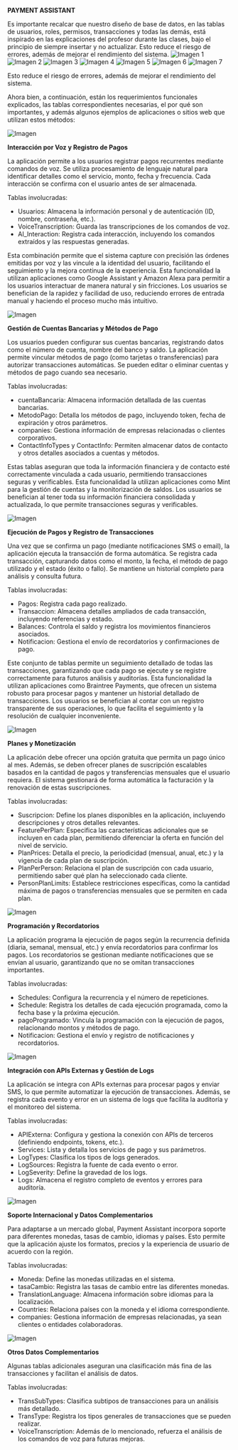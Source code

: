 **PAYMENT ASSISTANT**





Es importante recalcar que nuestro diseño de base de datos, en las tablas de usuarios, roles, permisos, transacciones y todas las demás, está inspirado en las explicaciones del profesor durante las clases, bajo el principio de siempre insertar y no actualizar. Esto reduce el riesgo de errores, además de mejorar el rendimiento del sistema.
![Imagen 1](users.png)
![Imagen 2](countries.png)
![Imagen 3](contacts.png)
![Imagen 4](metodospagos.png)
![Imagen 5](pagos.png)
![Imagen 6](transacciones.png)
![Imagen 7](suscriptions.png)

Esto reduce el riesgo de errores, además de mejorar el rendimiento del sistema. 

Ahora bien, a continuación, están los requerimientos funcionales explicados, las tablas correspondientes necesarias, el por qué son importantes, y además algunos ejemplos de aplicaciones o sitios web que utilizan estos métodos:

![Imagen](audio.png)

**Interacción por Voz y Registro de Pagos**

La aplicación permite a los usuarios registrar pagos recurrentes mediante comandos de voz. Se utiliza procesamiento de lenguaje natural para identificar detalles como el servicio, monto, fecha y frecuencia. Cada interacción se confirma con el usuario antes de ser almacenada.

Tablas involucradas:
- Usuarios: Almacena la información personal y de autenticación (ID, nombre, contraseña, etc.).
- VoiceTranscription: Guarda las transcripciones de los comandos de voz.
- AI_Interaction: Registra cada interacción, incluyendo los comandos extraídos y las respuestas generadas.

Esta combinación permite que el sistema capture con precisión las órdenes emitidas por voz y las vincule a la identidad del usuario, facilitando el seguimiento y la mejora continua de la experiencia. Esta funcionalidad la utilizan aplicaciones como Google Assistant y Amazon Alexa para permitir a los usuarios interactuar de manera natural y sin fricciones. Los usuarios se benefician de la rapidez y facilidad de uso, reduciendo errores de entrada manual y haciendo el proceso mucho más intuitivo.

![Imagen](gestion.png)

**Gestión de Cuentas Bancarias y Métodos de Pago**

Los usuarios pueden configurar sus cuentas bancarias, registrando datos como el número de cuenta, nombre del banco y saldo. La aplicación permite vincular métodos de pago (como tarjetas o transferencias) para autorizar transacciones automáticas. Se pueden editar o eliminar cuentas y métodos de pago cuando sea necesario.

Tablas involucradas:
- cuentaBancaria: Almacena información detallada de las cuentas bancarias.
- MetodoPago: Detalla los métodos de pago, incluyendo token, fecha de expiración y otros parámetros.
- companies: Gestiona información de empresas relacionadas o clientes corporativos.
- ContactInfoTypes y ContactInfo: Permiten almacenar datos de contacto y otros detalles asociados a cuentas y métodos.

Estas tablas aseguran que toda la información financiera y de contacto esté correctamente vinculada a cada usuario, permitiendo transacciones seguras y verificables. Esta funcionalidad la utilizan aplicaciones como Mint para la gestión de cuentas y la monitorización de saldos. Los usuarios se benefician al tener toda su información financiera consolidada y actualizada, lo que permite transacciones seguras y verificables.

![Imagen](ejecucion.png)

**Ejecución de Pagos y Registro de Transacciones**

Una vez que se confirma un pago (mediante notificaciones SMS o email), la aplicación ejecuta la transacción de forma automática. Se registra cada transacción, capturando datos como el monto, la fecha, el método de pago utilizado y el estado (éxito o fallo). Se mantiene un historial completo para análisis y consulta futura.

Tablas involucradas:
- Pagos: Registra cada pago realizado.
- Transaccion: Almacena detalles ampliados de cada transacción, incluyendo referencias y estado.
- Balances: Controla el saldo y registra los movimientos financieros asociados.
- Notificacion: Gestiona el envío de recordatorios y confirmaciones de pago.

Este conjunto de tablas permite un seguimiento detallado de todas las transacciones, garantizando que cada pago se ejecute y se registre correctamente para futuros análisis y auditorías. Esta funcionalidad la utilizan aplicaciones como Braintree Payments, que ofrecen un sistema robusto para procesar pagos y mantener un historial detallado de transacciones. Los usuarios se benefician al contar con un registro transparente de sus operaciones, lo que facilita el seguimiento y la resolución de cualquier inconveniente.

![Imagen](monetizacion.jpeg)

**Planes y Monetización**

La aplicación debe ofrecer una opción gratuita que permita un pago único al mes. Además, se deben ofrecer planes de suscripción escalables basados en la cantidad de pagos y transferencias mensuales que el usuario requiera. El sistema gestionará de forma automática la facturación y la renovación de estas suscripciones.

Tablas involucradas:
- Suscripcion: Define los planes disponibles en la aplicación, incluyendo descripciones y otros detalles relevantes.
- FeaturePerPlan: Especifica las características adicionales que se incluyen en cada plan, permitiendo diferenciar la oferta en función del nivel de servicio.
- PlanPrices: Detalla el precio, la periodicidad (mensual, anual, etc.) y la vigencia de cada plan de suscripción.
- PlanPerPerson: Relaciona el plan de suscripción con cada usuario, permitiendo saber qué plan ha seleccionado cada cliente.
- PersonPlanLimits: Establece restricciones específicas, como la cantidad máxima de pagos o transferencias mensuales que se permiten en cada plan.

![Imagen](recordatorios.png)

**Programación y Recordatorios**

La aplicación programa la ejecución de pagos según la recurrencia definida (diaria, semanal, mensual, etc.) y envía recordatorios para confirmar los pagos. Los recordatorios se gestionan mediante notificaciones que se envían al usuario, garantizando que no se omitan transacciones importantes.

Tablas involucradas:
- Schedules: Configura la recurrencia y el número de repeticiones.
- Schedule: Registra los detalles de cada ejecución programada, como la fecha base y la próxima ejecución.
- pagoProgramado: Vincula la programación con la ejecución de pagos, relacionando montos y métodos de pago.
- Notificacion: Gestiona el envío y registro de notificaciones y recordatorios.

![Imagen](api.png)

**Integración con APIs Externas y Gestión de Logs**

La aplicación se integra con APIs externas para procesar pagos y enviar SMS, lo que permite automatizar la ejecución de transacciones. Además, se registra cada evento y error en un sistema de logs que facilita la auditoría y el monitoreo del sistema.

Tablas involucradas:
- APIExterna: Configura y gestiona la conexión con APIs de terceros (definiendo endpoints, tokens, etc.).
- Services: Lista y detalla los servicios de pago y sus parámetros.
- LogTypes: Clasifica los tipos de logs generados.
- LogSources: Registra la fuente de cada evento o error.
- LogSeverity: Define la gravedad de los logs.
- Logs: Almacena el registro completo de eventos y errores para auditoría.

![Imagen](internacional.png)

**Soporte Internacional y Datos Complementarios**

Para adaptarse a un mercado global, Payment Assistant incorpora soporte para diferentes monedas, tasas de cambio, idiomas y países. Esto permite que la aplicación ajuste los formatos, precios y la experiencia de usuario de acuerdo con la región.

Tablas involucradas:
- Moneda: Define las monedas utilizadas en el sistema.
- tasaCambio: Registra las tasas de cambio entre las diferentes monedas.
- TranslationLanguage: Almacena información sobre idiomas para la localización.
- Countries: Relaciona países con la moneda y el idioma correspondiente.
- companies: Gestiona información de empresas relacionadas, ya sean clientes o entidades colaboradoras.

![Imagen](transcription.png)

**Otros Datos Complementarios**

Algunas tablas adicionales aseguran una clasificación más fina de las transacciones y facilitan el análisis de datos.

Tablas involucradas:
- TransSubTypes: Clasifica subtipos de transacciones para un análisis más detallado.
- TransType: Registra los tipos generales de transacciones que se pueden realizar.
- VoiceTranscription: Además de lo mencionado, refuerza el análisis de los comandos de voz para futuras mejoras.

